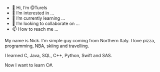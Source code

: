 - 👋 Hi, I’m @Turels
- 👀 I’m interested in ...
- 🌱 I’m currently learning ...
- 💞️ I’m looking to collaborate on ...
- 📫 How to reach me ...

My name is Nick.
I'm simple guy coming from Northern Italy.
I love pizza, programming, NBA, skiing and travelling.

I learned C, Java, SQL, C++, Python, Swift and SAS.

Now I want to learn C#.

<!---
Turels/Turels is a ✨ special ✨ repository because its `README.md` (this file) appears on your GitHub profile.
You can click the Preview link to take a look at your changes.
--->
